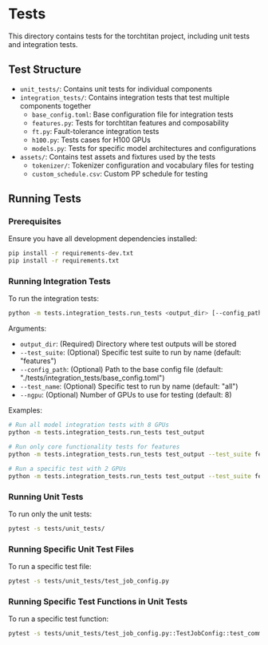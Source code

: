 # Tests

This directory contains tests for the torchtitan project, including unit tests and integration tests.

## Test Structure

- `unit_tests/`: Contains unit tests for individual components
- `integration_tests/`: Contains integration tests that test multiple components together
  - `base_config.toml`: Base configuration file for integration tests
  - `features.py`: Tests for torchtitan features and composability
  - `ft.py`: Fault-tolerance integration tests
  - `h100.py`: Tests cases for H100 GPUs
  - `models.py`: Tests for specific model architectures and configurations
- `assets/`: Contains test assets and fixtures used by the tests
  - `tokenizer/`: Tokenizer configuration and vocabulary files for testing
  - `custom_schedule.csv`: Custom PP schedule for testing

## Running Tests

### Prerequisites

Ensure you have all development dependencies installed:

```bash
pip install -r requirements-dev.txt
pip install -r requirements.txt
```

### Running Integration Tests

To run the integration tests:

```bash
python -m tests.integration_tests.run_tests <output_dir> [--config_path CONFIG_PATH] [--test_suite TEST_SUITE] [--test_name TEST_NAME] [--ngpu NGPU]
```

Arguments:
- `output_dir`: (Required) Directory where test outputs will be stored
- `--test_suite`: (Optional) Specific test suite to run by name (default: "features")
- `--config_path`: (Optional) Path to the base config file (default: "./tests/integration_tests/base_config.toml")
- `--test_name`: (Optional) Specific test to run by name (default: "all")
- `--ngpu`: (Optional) Number of GPUs to use for testing (default: 8)

Examples:
```bash
# Run all model integration tests with 8 GPUs
python -m tests.integration_tests.run_tests test_output

# Run only core functionality tests for features
python -m tests.integration_tests.run_tests test_output --test_suite features

# Run a specific test with 2 GPUs
python -m tests.integration_tests.run_tests test_output --test_suite features --test_name gradient_accumulation --ngpu 2

```

### Running Unit Tests

To run only the unit tests:

```bash
pytest -s tests/unit_tests/
```

### Running Specific Unit Test Files

To run a specific test file:

```bash
pytest -s tests/unit_tests/test_job_config.py
```

### Running Specific Test Functions in Unit Tests

To run a specific test function:

```bash
pytest -s tests/unit_tests/test_job_config.py::TestJobConfig::test_command_line_args
```
